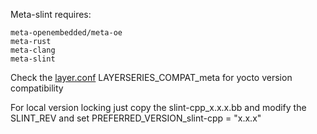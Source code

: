 Meta-slint requires:  
  
```
meta-openembedded/meta-oe  
meta-rust  
meta-clang  
meta-slint  
```
Check the [layer.conf](conf/layer.conf) LAYERSERIES_COMPAT_meta for yocto version compatibility   
  
For local version locking just copy the slint-cpp_x.x.x.bb and modify the SLINT_REV 
and set PREFERRED_VERSION_slint-cpp = "x.x.x"
